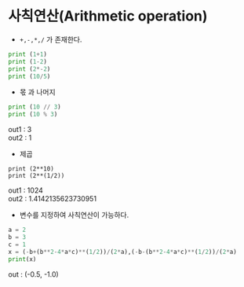 # 사칙연산(Arithmetic operation)
+ `+,-,*,/` 가 존재한다.
```python
print (1+1)
print (1-2)
print (2*-2)
print (10/5)
```

+ 몫 과 나머지

```python
print (10 // 3)
print (10 % 3)
```
out1 : 3\
out2 : 1
+ 제곱
```
print (2**10)
print (2**(1/2))
```
out1 : 1024\
out2 : 1.4142135623730951
+ 변수를 지정하여 사칙연산이 가능하다.
```python
a = 2
b = 3
c = 1
x = (-b+(b**2-4*a*c)**(1/2))/(2*a),(-b-(b**2-4*a*c)**(1/2))/(2*a)
print(x)
```
out : (-0.5, -1.0)
